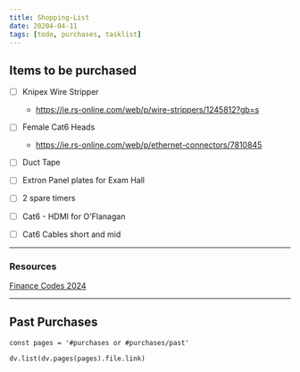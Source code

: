 ```yaml
---
title: Shopping-List
date: 20204-04-11
tags: [todo, purchases, tasklist]
---
```


## Items to be purchased

- [ ] Knipex Wire Stripper
	- https://ie.rs-online.com/web/p/wire-strippers/1245812?gb=s
- [ ] Female Cat6 Heads
	- https://ie.rs-online.com/web/p/ethernet-connectors/7810845
- [ ] Duct Tape
- [ ] Extron Panel plates for Exam Hall
- [ ] 2 spare timers
- [ ] Cat6 - HDMI for O'Flanagan
- [ ] Cat6 Cables short and mid




--- 

### Resources

[Finance Codes 2024](https://rcsicampus.sharepoint.com/:x:/r/sites/MediaSevicesStaff/Shared%20Documents/General/Finance%20Information/Finance%20Codes%202024.xlsx?d=wc0bf963b236e4796bd231c26bc867e11&csf=1&web=1&e=zBgrfF)

---


## Past Purchases

```dataviewjs
const pages = '#purchases or #purchases/past'

dv.list(dv.pages(pages).file.link)
```